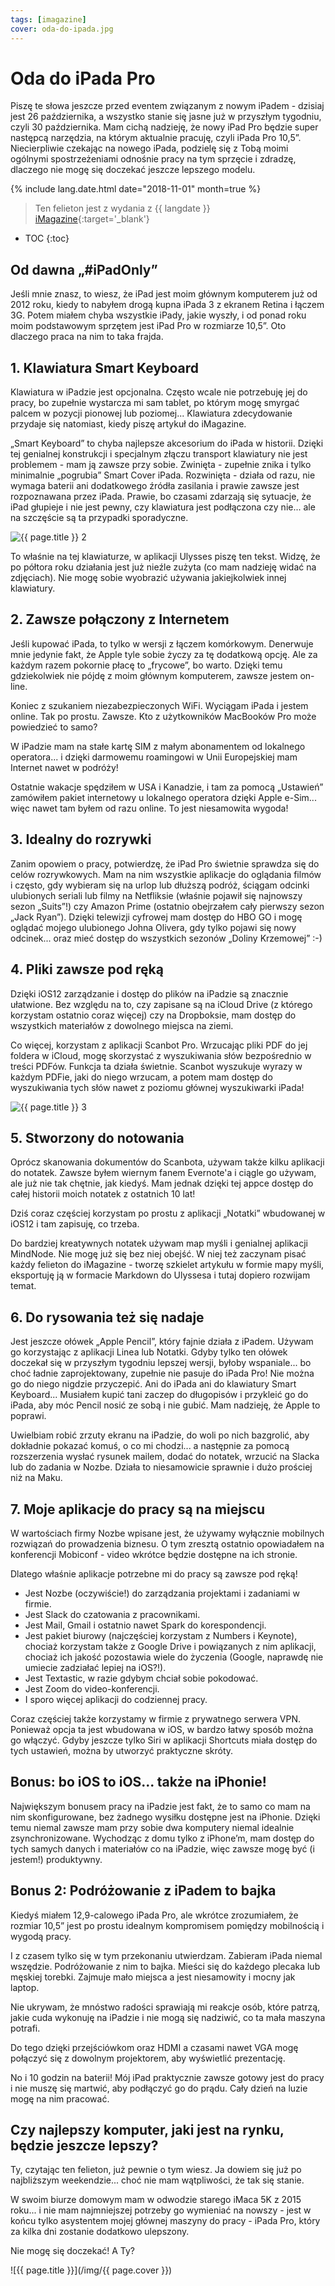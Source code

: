 ```yaml
---
tags: [imagazine]
cover: oda-do-ipada.jpg
---
```


# Oda do iPada Pro

Piszę te słowa jeszcze przed eventem związanym z nowym iPadem - dzisiaj jest 26 października, a wszystko stanie się jasne już w przyszłym tygodniu, czyli 30 października. Mam cichą nadzieję, że nowy iPad Pro będzie super następcą narzędzia, na którym aktualnie pracuję, czyli iPada Pro 10,5”. Niecierpliwie czekając na nowego iPada, podzielę się z Tobą moimi ogólnymi spostrzeżeniami odnośnie pracy na tym sprzęcie i zdradzę, dlaczego nie mogę się doczekać jeszcze lepszego modelu.

<!--More-->

{% include lang.date.html date="2018-11-01" month=true %}

> Ten felieton jest z wydania z {{ langdate }} [iMagazine](https://imagazine.pl){:target='_blank'}

* TOC
{:toc}

## Od dawna „#iPadOnly”

Jeśli mnie znasz, to wiesz, że iPad jest moim głównym komputerem już od 2012 roku, kiedy to nabyłem drogą kupna iPada 3 z ekranem Retina i łączem 3G. Potem miałem chyba wszystkie iPady, jakie wyszły, i od ponad roku moim podstawowym sprzętem jest iPad Pro w rozmiarze 10,5”. Oto dlaczego praca na nim to taka frajda.

## 1. Klawiatura Smart Keyboard

Klawiatura w iPadzie jest opcjonalna. Często wcale nie potrzebuję jej do pracy, bo zupełnie wystarcza mi sam tablet, po którym mogę smyrgać palcem w pozycji pionowej lub poziomej... Klawiatura zdecydowanie przydaje się natomiast, kiedy piszę artykuł do iMagazine.

„Smart Keyboard” to chyba najlepsze akcesorium do iPada w historii. Dzięki tej genialnej konstrukcji i specjalnym złączu transport klawiatury nie jest problemem - mam ją zawsze przy sobie. Zwinięta - zupełnie znika i tylko minimalnie „pogrubia” Smart Cover iPada. Rozwinięta - działa od razu, nie wymaga baterii ani dodatkowego źródła zasilania i prawie zawsze jest rozpoznawana przez iPada. Prawie, bo czasami zdarzają się sytuacje, że iPad głupieje i nie jest pewny, czy klawiatura jest podłączona czy nie... ale na szczęście są ta przypadki sporadyczne.

![{{ page.title }} 2](/img/oda-do-ipada2.jpg)

To właśnie na tej klawiaturze, w aplikacji Ulysses piszę ten tekst. Widzę, że po półtora roku działania jest już nieźle zużyta (co mam nadzieję widać na zdjęciach). Nie mogę sobie wyobrazić używania jakiejkolwiek innej klawiatury.

## 2. Zawsze połączony z Internetem

Jeśli kupować iPada, to tylko w wersji z łączem komórkowym. Denerwuje mnie jedynie fakt, że Apple tyle sobie życzy za tę dodatkową opcję. Ale za każdym razem pokornie płacę to „frycowe”, bo warto. Dzięki temu gdziekolwiek nie pójdę z moim głównym komputerem, zawsze jestem on-line.

Koniec z szukaniem niezabezpieczonych WiFi. Wyciągam iPada i jestem online. Tak po prostu. Zawsze. Kto z użytkowników MacBooków Pro może powiedzieć to samo?

W iPadzie mam na stałe kartę SIM z małym abonamentem od lokalnego operatora... i dzięki darmowemu roamingowi w Unii Europejskiej mam Internet nawet w podróży!

Ostatnie wakacje spędziłem w USA i Kanadzie, i tam za pomocą „Ustawień” zamówiłem pakiet internetowy u lokalnego operatora dzięki Apple e-Sim... więc nawet tam byłem od razu online. To jest niesamowita wygoda!

## 3. Idealny do rozrywki

Zanim opowiem o pracy, potwierdzę, że iPad Pro świetnie sprawdza się do celów rozrywkowych. Mam na nim wszystkie aplikacje do oglądania filmów i często, gdy wybieram się na urlop lub dłuższą podróż, ściągam odcinki ulubionych seriali lub filmy na Netfliksie (właśnie pojawił się najnowszy sezon „Suits”!) czy Amazon Prime (ostatnio obejrzałem cały pierwszy sezon „Jack Ryan”). Dzięki telewizji cyfrowej mam dostęp do HBO GO i mogę oglądać mojego ulubionego Johna Olivera, gdy tylko pojawi się nowy odcinek... oraz mieć dostęp do wszystkich sezonów „Doliny Krzemowej” :-)

## 4. Pliki zawsze pod ręką

Dzięki iOS12 zarządzanie i dostęp do plików na iPadzie są znacznie ułatwione. Bez względu na to, czy zapisane są na iCloud Drive (z którego korzystam ostatnio coraz więcej) czy na Dropboksie, mam dostęp do wszystkich materiałów z dowolnego miejsca na ziemi.

Co więcej, korzystam z aplikacji Scanbot Pro. Wrzucając pliki PDF do jej foldera w iCloud, mogę skorzystać z wyszukiwania słów bezpośrednio w treści PDFów. Funkcja ta działa świetnie. Scanbot wyszukuje wyrazy w każdym PDFie, jaki do niego wrzucam, a potem mam dostęp do wyszukiwania tych słów nawet z poziomu głównej wyszukiwarki iPada!

![{{ page.title }} 3](/img/oda-do-ipada3.jpg)

## 5. Stworzony do notowania

Oprócz skanowania dokumentów do Scanbota, używam także kilku aplikacji do notatek. Zawsze byłem wiernym fanem Evernote'a i ciągle go używam, ale już nie tak chętnie, jak kiedyś. Mam jednak dzięki tej appce dostęp do całej historii moich notatek z ostatnich 10 lat!

Dziś coraz częściej korzystam po prostu z aplikacji „Notatki” wbudowanej w iOS12 i tam zapisuję, co trzeba.

Do bardziej kreatywnych notatek używam map myśli i genialnej aplikacji MindNode. Nie mogę już się bez niej obejść. W niej też zaczynam pisać każdy felieton do iMagazine - tworzę szkielet artykułu w formie mapy myśli, eksportuję ją w formacie Markdown do Ulyssesa i tutaj dopiero rozwijam temat.

## 6. Do rysowania też się nadaje

Jest jeszcze ołówek „Apple Pencil”, który fajnie działa z iPadem. Używam go korzystając z aplikacji Linea lub Notatki. Gdyby tylko ten ołówek doczekał się w przyszłym tygodniu lepszej wersji, byłoby wspaniale... bo choć ładnie zaprojektowany, zupełnie nie pasuje do iPada Pro! Nie można go do niego nigdzie przyczepić. Ani do iPada ani do klawiatury Smart Keyboard... Musiałem kupić tani zaczep do długopisów i przykleić go do iPada, aby móc Pencil nosić ze sobą i nie gubić. Mam nadzieję, że Apple to poprawi.

Uwielbiam robić zrzuty ekranu na iPadzie, do woli po nich bazgrolić, aby dokładnie pokazać komuś, o co mi chodzi... a następnie za pomocą rozszerzenia wysłać rysunek mailem, dodać do notatek, wrzucić na Slacka lub do zadania w Nozbe. Działa to niesamowicie sprawnie i dużo prościej niż na Maku.

## 7. Moje aplikacje do pracy są na miejscu

W wartościach firmy Nozbe wpisane jest, że używamy wyłącznie mobilnych rozwiązań do prowadzenia biznesu. O tym zresztą ostatnio opowiadałem na konferencji Mobiconf - video wkrótce będzie dostępne na ich stronie.

Dlatego właśnie aplikacje potrzebne mi do pracy są zawsze pod ręką!

- Jest Nozbe (oczywiście!) do zarządzania projektami i zadaniami w firmie.
- Jest Slack do czatowania z pracownikami.
- Jest Mail, Gmail i ostatnio nawet Spark do korespondencji.
- Jest pakiet biurowy (najczęściej korzystam z Numbers i Keynote), chociaż korzystam także z Google Drive i powiązanych z nim aplikacji, chociaż ich jakość pozostawia wiele do życzenia (Google, naprawdę nie umiecie zadziałać lepiej na iOS?!).
- Jest Textastic, w razie gdybym chciał sobie pokodować.
- Jest Zoom do video-konferencji.
- I sporo więcej aplikacji do codziennej pracy.

Coraz częściej także korzystamy w firmie z prywatnego serwera VPN. Ponieważ opcja ta jest wbudowana w iOS, w bardzo łatwy sposób można go włączyć. Gdyby jeszcze tylko Siri w aplikacji Shortcuts miała dostęp do tych ustawień, można by utworzyć praktyczne skróty.

## Bonus: bo iOS to iOS... także na iPhonie!

Największym bonusem pracy na iPadzie jest fakt, że to samo co mam na nim skonfigurowane,  bez żadnego wysiłku dostępne jest na iPhonie. Dzięki temu niemal zawsze mam przy sobie dwa komputery niemal idealnie zsynchronizowane. Wychodząc z domu tylko z iPhone’m, mam dostęp do tych samych danych i materiałów co na iPadzie, więc zawsze mogę być (i jestem!) produktywny.

## Bonus 2: Podróżowanie z iPadem to bajka

Kiedyś miałem 12,9-calowego iPada Pro, ale wkrótce zrozumiałem, że rozmiar 10,5” jest po prostu idealnym kompromisem pomiędzy mobilnością i wygodą pracy.

I z czasem tylko się w tym przekonaniu utwierdzam. Zabieram iPada niemal wszędzie. Podróżowanie z nim to bajka. Mieści się do każdego plecaka lub męskiej torebki. Zajmuje mało miejsca a jest niesamowity i mocny jak laptop.

Nie ukrywam, że mnóstwo radości sprawiają mi reakcje osób, które patrzą, jakie cuda wykonuję na iPadzie i nie mogą się nadziwić, co ta mała maszyna potrafi.

Do tego dzięki przejściówkom oraz HDMI a czasami nawet VGA mogę połączyć się z dowolnym projektorem, aby wyświetlić prezentację.

No i 10 godzin na baterii! Mój iPad praktycznie zawsze gotowy jest do pracy i nie muszę się martwić, aby podłączyć go do prądu. Cały dzień na luzie mogę na nim pracować.

## Czy najlepszy komputer, jaki jest na rynku, będzie jeszcze lepszy?

Ty, czytając ten felieton, już pewnie o tym wiesz. Ja dowiem się już po najbliższym weekendzie... choć nie mam wątpliwości, że tak się stanie.

W swoim biurze domowym mam w odwodzie starego iMaca 5K z 2015 roku... i nie mam najmniejszej potrzeby go wymieniać na nowszy - jest w końcu tylko asystentem mojej głównej maszyny do pracy - iPada Pro, który za kilka dni zostanie dodatkowo ulepszony.

Nie mogę się doczekać! A Ty?

![{{ page.title }}](/img/{{ page.cover }})

[n]: https://michael.gratis/nozbe_pl